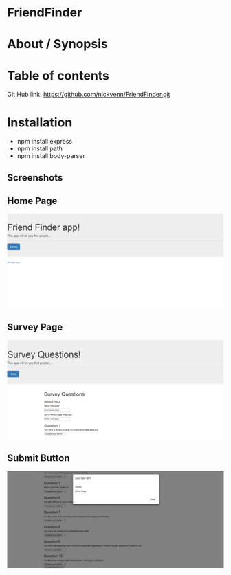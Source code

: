 # FriendFinder
# About / Synopsis



# Table of contents

Git Hub link: https://github.com/nickvenn/FriendFinder.git

# Installation

- npm install express
- npm install path
- npm install body-parser

## Screenshots
## Home Page
![Screenshot](home.jpg)
## Survey Page
![Screenshot](survey.jpg)
## Submit Button
![Screenshot](submit.jpg)
